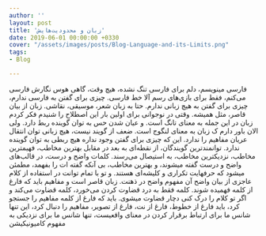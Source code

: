 ```yaml
---
author: ''
layout: post
title: 'زبان و محدودیت‌هایش'
date: 2019-06-01 00:00:00 +0330
cover: "/assets/images/posts/Blog-Language-and-its-Limits.png"
tags:
- Blog

---
```

فارسی مینویسم، دلم برای فارسی تنگ نشده، هیچ وقت، گاهی هوس نگارش فارسی می‌کنم، فقط برای بازی‌های رسم آلا خط فارسی. چیزی برای گفتن به فارسی ندارم، چیزی برای گفتن به هیچ زبانی ندارم. حتا به زبان شعر، موسیقی‌، نقاشی. زبان از بیان قاصر، مثل همیشه. وقتی‌ در نوجوانی برای اولین بار این اصطلاح را شنیدم فکر کردم زبان در این جمله به معنای تانگ است. و عیان شدن حس به توان گوینده ربط دارد. ولی‌ الان باور دارم ک زبان به معنای لنگوج است. ضعف از گویند نیست، هیچ زبانی توان انتقال عریان مفاهیم را ندارد. این که چیزی برای گفتن وجود نداره هیچ ربطی به توان گوینده ندارد. توانمندترین گویندگان، از نقطه‌‌ای به بعد در مقابل بهترین مخاطب، فهیمترین مخاطب، نزدیکترین مخاطب، به استیصال می‌رسند. کلمات واضح و درست، در قالب‌های واضح و درست گفته میشوند، و بهترین مخاطب، بی‌ آنکه گفته ا‌ت را بفهمد، مطمئن میشود که حرفهایت تکراری و کلیشه‌ای هستند. و تو با تمام توانت در استفاده از کلام عاجزی از بیان واضح آن مفهوم واضح در ذهنت. زبان قاصر است و مفاهیم باید که فارغ از کلمه فهمیده شوند. کلمه فقط به درد قضاوت کردن می‌خورد، کلمه قضاوت می‌کند و اگر تو کلام را درک کنی‌ دچار قضاوت میشوی. باید که فارغ از کلمه مفاهیم را جستجو کرد، باید فارغ از خطوط، فارغ از نت، فارغ از تصویر، مفاهیم را دنبال کرد، این تنها شانس ما برای ارتباط برقرار کردن در معنای واقعیست، تنها شانس ما برای نزدیکی‌ به مفهوم کامیونیکیشن